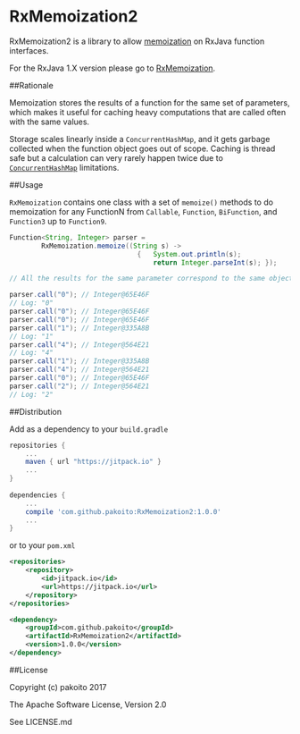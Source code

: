 # RxMemoization2

RxMemoization2 is a library to allow [memoization](https://en.wikipedia.org/wiki/Memoization) on RxJava function interfaces.

For the RxJava 1.X version please go to [RxMemoization](https://github.com/pakoito/RxMemoization).

##Rationale

Memoization stores the results of a function for the same set of parameters, which makes it useful for caching heavy computations that are called often with the same values.

Storage scales linearly inside a `ConcurrentHashMap`, and it gets garbage collected when the function object goes out of scope. Caching is thread safe but a calculation can very rarely happen twice due to [`ConcurrentHashMap`](https://docs.oracle.com/javase/7/docs/api/java/util/concurrent/ConcurrentHashMap.html) limitations.

##Usage

`RxMemoization` contains one class with a set of `memoize()` methods to do memoization for any FunctionN from `Callable`, `Function`, `BiFunction`, and `Function3` up to `Function9`.

```java
Function<String, Integer> parser = 
        RxMemoization.memoize((String s) ->
                                {   System.out.println(s);
                                    return Integer.parseInt(s); });

// All the results for the same parameter correspond to the same object

parser.call("0"); // Integer@65E46F
// Log: "0"
parser.call("0"); // Integer@65E46F
parser.call("0"); // Integer@65E46F
parser.call("1"); // Integer@335A8B
// Log: "1"
parser.call("4"); // Integer@564E21
// Log: "4"
parser.call("1"); // Integer@335A8B
parser.call("4"); // Integer@564E21
parser.call("0"); // Integer@65E46F
parser.call("2"); // Integer@564E21
// Log: "2"
```

##Distribution

Add as a dependency to your `build.gradle`
```groovy
repositories {
    ...
    maven { url "https://jitpack.io" }
    ...
}
    
dependencies {
    ...
    compile 'com.github.pakoito:RxMemoization2:1.0.0'
    ...
}
```
or to your `pom.xml`

```xml
<repositories>
    <repository>
        <id>jitpack.io</id>
        <url>https://jitpack.io</url>
    </repository>
</repositories>

<dependency>
    <groupId>com.github.pakoito</groupId>
    <artifactId>RxMemoization2</artifactId>
    <version>1.0.0</version>
</dependency>
```

##License

Copyright (c) pakoito 2017

The Apache Software License, Version 2.0

See LICENSE.md
